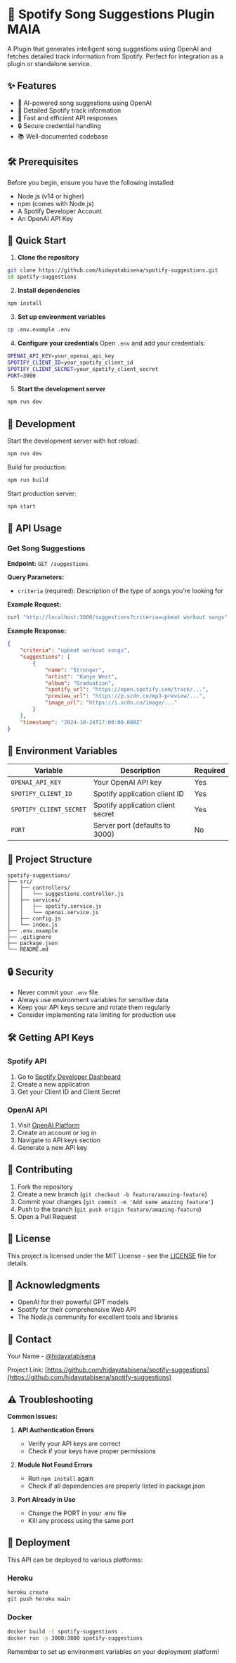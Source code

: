 # 🎵 Spotify Song Suggestions Plugin MAIA

A Plugin that generates intelligent song suggestions using OpenAI and fetches detailed track information from Spotify. Perfect for integration as a plugin or standalone service.

## ✨ Features

- 🤖 AI-powered song suggestions using OpenAI
- 🎵 Detailed Spotify track information
- 🚀 Fast and efficient API responses
- 🔒 Secure credential handling
- 📚 Well-documented codebase

## 🛠 Prerequisites

Before you begin, ensure you have the following installed:
- Node.js (v14 or higher)
- npm (comes with Node.js)
- A Spotify Developer Account
- An OpenAI API Key

## 🚀 Quick Start

1. **Clone the repository**
```bash
git clone https://github.com/hidayatabisena/spotify-suggestions.git
cd spotify-suggestions
```

2. **Install dependencies**
```bash
npm install
```

3. **Set up environment variables**
```bash
cp .env.example .env
```

4. **Configure your credentials**
Open `.env` and add your credentials:
```bash
OPENAI_API_KEY=your_openai_api_key
SPOTIFY_CLIENT_ID=your_spotify_client_id
SPOTIFY_CLIENT_SECRET=your_spotify_client_secret
PORT=3000
```

5. **Start the development server**
```bash
npm run dev
```

## 🔧 Development

Start the development server with hot reload:
```bash
npm run dev
```

Build for production:
```bash
npm run build
```

Start production server:
```bash
npm start
```

## 📡 API Usage

### Get Song Suggestions

**Endpoint:** `GET /suggestions`

**Query Parameters:**
- `criteria` (required): Description of the type of songs you're looking for

**Example Request:**
```bash
curl "http://localhost:3000/suggestions?criteria=upbeat workout songs"
```

**Example Response:**
```json
{
    "criteria": "upbeat workout songs",
    "suggestions": [
        {
            "name": "Stronger",
            "artist": "Kanye West",
            "album": "Graduation",
            "spotify_url": "https://open.spotify.com/track/...",
            "preview_url": "https://p.scdn.co/mp3-preview/...",
            "image_url": "https://i.scdn.co/image/..."
        }
    ],
    "timestamp": "2024-10-24T17:00:00.000Z"
}
```

## 🔑 Environment Variables

| Variable | Description | Required |
|----------|-------------|----------|
| `OPENAI_API_KEY` | Your OpenAI API key | Yes |
| `SPOTIFY_CLIENT_ID` | Spotify application client ID | Yes |
| `SPOTIFY_CLIENT_SECRET` | Spotify application client secret | Yes |
| `PORT` | Server port (defaults to 3000) | No |

## 📂 Project Structure

```
spotify-suggestions/
├── src/
│   ├── controllers/
│   │   └── suggestions.controller.js
│   ├── services/
│   │   ├── spotify.service.js
│   │   └── openai.service.js
│   ├── config.js
│   └── index.js
├── .env.example
├── .gitignore
├── package.json
└── README.md
```

## 🔒 Security

- Never commit your `.env` file
- Always use environment variables for sensitive data
- Keep your API keys secure and rotate them regularly
- Consider implementing rate limiting for production use

## 🛠 Getting API Keys

### Spotify API
1. Go to [Spotify Developer Dashboard](https://developer.spotify.com/dashboard)
2. Create a new application
3. Get your Client ID and Client Secret

### OpenAI API
1. Visit [OpenAI Platform](https://platform.openai.com/)
2. Create an account or log in
3. Navigate to API keys section
4. Generate a new API key

## 🤝 Contributing

1. Fork the repository
2. Create a new branch (`git checkout -b feature/amazing-feature`)
3. Commit your changes (`git commit -m 'Add some amazing feature'`)
4. Push to the branch (`git push origin feature/amazing-feature`)
5. Open a Pull Request

## 📝 License

This project is licensed under the MIT License - see the [LICENSE](LICENSE) file for details.

## 🙏 Acknowledgments

- OpenAI for their powerful GPT models
- Spotify for their comprehensive Web API
- The Node.js community for excellent tools and libraries

## 📧 Contact

Your Name - [@hidayatabisena](https://twitter.com/hidayatabisena)

Project Link: [https://github.com/hidayatabisena/spotify-suggestions](https://github.com/hidayatabisena/spotify-suggestions)

## ⚠️ Troubleshooting

**Common Issues:**

1. **API Authentication Errors**
   - Verify your API keys are correct
   - Check if your keys have proper permissions

2. **Module Not Found Errors**
   - Run `npm install` again
   - Check if all dependencies are properly listed in package.json

3. **Port Already in Use**
   - Change the PORT in your .env file
   - Kill any process using the same port

## 🚀 Deployment

This API can be deployed to various platforms:

### Heroku
```bash
heroku create
git push heroku main
```

### Docker
```bash
docker build -t spotify-suggestions .
docker run -p 3000:3000 spotify-suggestions
```

Remember to set up environment variables on your deployment platform!
